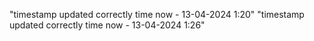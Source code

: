 "timestamp updated correctly time now - 13-04-2024 1:20"
"timestamp updated correctly time now - 13-04-2024 1:26"